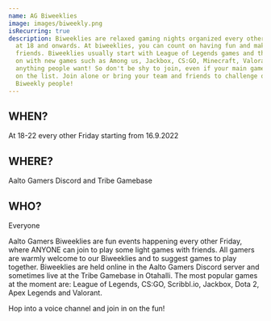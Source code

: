 ```yaml
---
name: AG Biweeklies
image: images/biweekly.png
isRecurring: true
description: Biweeklies are relaxed gaming nights organized every other Friday
  at 18 and onwards. At biweeklies, you can count on having fun and making new
  friends. Biweeklies usually start with League of Legends games and then later
  on with new games such as Among us, Jackbox, CS:GO, Minecraft, Valorant or
  anything people want! So don't be shy to join, even if your main game was not
  on the list. Join alone or bring your team and friends to challenge other
  Biweekly people!
---
```


## WHEN?

At 18-22 every other Friday starting from 16.9.2022

## WHERE?

Aalto Gamers Discord and Tribe Gamebase

## WHO?

Everyone

Aalto Gamers Biweeklies are fun events happening every other Friday, where ANYONE can join to play some light games with friends. All gamers are warmly welcome to our Biweeklies and to suggest games to play together. Biweeklies are held online in the Aalto Gamers Discord server and sometimes live at the Tribe Gamebase in Otahalli. The most popular games at the moment are: League of Legends, CS:GO, Scribbl.io, Jackbox, Dota 2, Apex Legends and Valorant.

Hop into a voice channel and join in on the fun!
